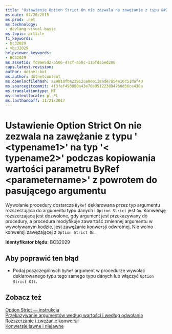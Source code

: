 ```yaml
---
title: "Ustawienie Option Strict On nie zezwala na zawężanie z typu &#39; &lt;typename1&gt;&#39; na typ &#39;&lt; typename2&gt;&#39; podczas kopiowania wartości parametru ByRef &lt;parametername&gt;&#39; z powrotem do pasującego argumentu"
ms.date: 07/20/2015
ms.prod: .net
ms.technology:
- devlang-visual-basic
ms.topic: article
f1_keywords:
- bc32029
- vbc32029
helpviewer_keywords:
- BC32029
ms.assetid: fc9ae5d2-b506-47cf-a50c-116fda5ed206
caps.latest.revision: 
author: dotnet-bot
ms.author: dotnetcontent
ms.openlocfilehash: a29818fba23912ce000118ade7854e10c51daf40
ms.sourcegitcommit: 4f3fef493080a43e70e951223894768d36ce430a
ms.translationtype: MT
ms.contentlocale: pl-PL
ms.lasthandoff: 11/21/2017
---
```

# <a name="option-strict-on-disallows-narrowing-from-type-39lttypename1gt39-to-type-39lttypename2gt39-in-copying-the-value-of-byref-parameter-ltparameternamegt39-back-to-the-matching-argument"></a>Ustawienie Option Strict On nie zezwala na zawężanie z typu &#39; &lt;typename1&gt;&#39; na typ &#39;&lt; typename2&gt;&#39; podczas kopiowania wartości parametru ByRef &lt;parametername&gt;&#39; z powrotem do pasującego argumentu
Wywołanie procedury dostarcza `ByRef` deklarowana przez typ argumentu rozszerzająca do argumentu typu danych i `Option Strict` jest `On`. Konwersję rozszerzającą jest dozwolone, gdy argument jest przekazywany do procedury, a procedura modyfikuje zawartość zmiennej argumentu w wywoływanym kodzie, jest zawężanie konwersji odwrotnej. Nie wolno konwersji zawężającej z `Option Strict On`.  
  
 **Identyfikator błędu:** BC32029  
  
## <a name="to-correct-this-error"></a>Aby poprawić ten błąd  
  
-   Podaj poszczególnych `ByRef` argument w procedurze wywołać deklarowanego typu tego samego typu danych lub włączyć `Option Strict Off`.  
  
## <a name="see-also"></a>Zobacz też  
 [Option Strict — instrukcja](../../visual-basic/language-reference/statements/option-strict-statement.md)  
 [Przekazywanie argumentów według wartości i według odwołania](../../visual-basic/programming-guide/language-features/procedures/passing-arguments-by-value-and-by-reference.md)  
 [Rozszerzanie i zwężanie konwersji](../../visual-basic/programming-guide/language-features/data-types/widening-and-narrowing-conversions.md)  
 [Konwersje jawne i niejawne](../../visual-basic/programming-guide/language-features/data-types/implicit-and-explicit-conversions.md)
